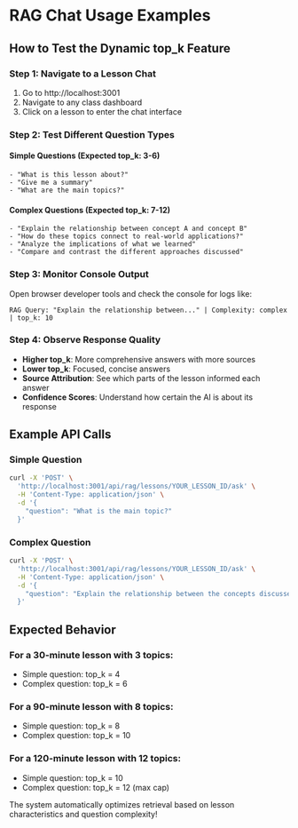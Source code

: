 # RAG Chat Usage Examples

## How to Test the Dynamic top_k Feature

### Step 1: Navigate to a Lesson Chat
1. Go to http://localhost:3001
2. Navigate to any class dashboard
3. Click on a lesson to enter the chat interface

### Step 2: Test Different Question Types

#### Simple Questions (Expected top_k: 3-6)
```
- "What is this lesson about?"
- "Give me a summary"
- "What are the main topics?"
```

#### Complex Questions (Expected top_k: 7-12)
```
- "Explain the relationship between concept A and concept B"
- "How do these topics connect to real-world applications?"
- "Analyze the implications of what we learned"
- "Compare and contrast the different approaches discussed"
```

### Step 3: Monitor Console Output
Open browser developer tools and check the console for logs like:
```
RAG Query: "Explain the relationship between..." | Complexity: complex | top_k: 10
```

### Step 4: Observe Response Quality
- **Higher top_k**: More comprehensive answers with more sources
- **Lower top_k**: Focused, concise answers
- **Source Attribution**: See which parts of the lesson informed each answer
- **Confidence Scores**: Understand how certain the AI is about its response

## Example API Calls

### Simple Question
```bash
curl -X 'POST' \
  'http://localhost:3001/api/rag/lessons/YOUR_LESSON_ID/ask' \
  -H 'Content-Type: application/json' \
  -d '{
    "question": "What is the main topic?"
  }'
```

### Complex Question
```bash
curl -X 'POST' \
  'http://localhost:3001/api/rag/lessons/YOUR_LESSON_ID/ask' \
  -H 'Content-Type: application/json' \
  -d '{
    "question": "Explain the relationship between the concepts discussed and their practical applications"
  }'
```

## Expected Behavior

### For a 30-minute lesson with 3 topics:
- Simple question: top_k = 4
- Complex question: top_k = 6

### For a 90-minute lesson with 8 topics:
- Simple question: top_k = 8  
- Complex question: top_k = 10

### For a 120-minute lesson with 12 topics:
- Simple question: top_k = 10
- Complex question: top_k = 12 (max cap)

The system automatically optimizes retrieval based on lesson characteristics and question complexity!
